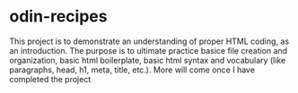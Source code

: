 # odin-recipes
This project is to demonstrate an understanding of proper HTML coding, as an introduction. The purpose is to ultimate practice basice file creation and organization, basic html boilerplate, basic html syntax and vocabulary (like paragraphs, head, h1, meta, title, etc.).
More will come once I have completed the project 